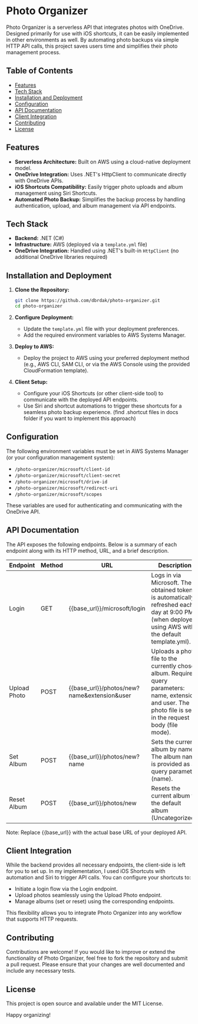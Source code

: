 # Photo Organizer

Photo Organizer is a serverless API that integrates photos with OneDrive. Designed primarily for use with iOS shortcuts, it can be easily implemented in other environments as well. By automating photo backups via simple HTTP API calls, this project saves users time and simplifies their photo management process.

## Table of Contents

- [Features](#features)
- [Tech Stack](#tech-stack)
- [Installation and Deployment](#installation-and-deployment)
- [Configuration](#configuration)
- [API Documentation](#api-documentation)
- [Client Integration](#client-integration)
- [Contributing](#contributing)
- [License](#license)

## Features

- **Serverless Architecture:** Built on AWS using a cloud-native deployment model.
- **OneDrive Integration:** Uses .NET's HttpClient to communicate directly with OneDrive APIs.
- **iOS Shortcuts Compatibility:** Easily trigger photo uploads and album management using Siri Shortcuts.
- **Automated Photo Backup:** Simplifies the backup process by handling authentication, upload, and album management via API endpoints.

## Tech Stack

- **Backend:** .NET (C#)  
- **Infrastructure:** AWS (deployed via a `template.yml` file)  
- **OneDrive Integration:** Handled using .NET's built-in `HttpClient` (no additional OneDrive libraries required)

## Installation and Deployment

1. **Clone the Repository:**
   ```bash
   git clone https://github.com/dbrdak/photo-organizer.git
   cd photo-organizer
   ```

2. **Configure Deployment:**
   - Update the `template.yml` file with your deployment preferences.
   - Add the required environment variables to AWS Systems Manager.

3. **Deploy to AWS:**
   - Deploy the project to AWS using your preferred deployment method (e.g., AWS CLI, SAM CLI, or via the AWS Console using the provided CloudFormation template).

4. **Client Setup:**
   - Configure your iOS Shortcuts (or other client-side tool) to communicate with the deployed API endpoints.
   - Use Siri and shortcut automations to trigger these shortcuts for a seamless photo backup experience. (find .shortcut files in docs folder if you want to implement this approach)

## Configuration

The following environment variables must be set in AWS Systems Manager (or your configuration management system):

- `/photo-organizer/microsoft/client-id`
- `/photo-organizer/microsoft/client-secret`
- `/photo-organizer/microsoft/drive-id`
- `/photo-organizer/microsoft/redirect-uri`
- `/photo-organizer/microsoft/scopes`

These variables are used for authenticating and communicating with the OneDrive API.

## API Documentation

The API exposes the following endpoints. Below is a summary of each endpoint along with its HTTP method, URL, and a brief description.

| Endpoint | Method | URL | Description |
|----------|--------|-----|-------------|
| Login | GET | {{base_url}}/microsoft/login | Logs in via Microsoft. The obtained token is automatically refreshed each day at 9:00 PM (when deployed using AWS with the default template.yml). |
| Upload Photo | POST | {{base_url}}/photos/new?name&extension&user | Uploads a photo file to the currently chosen album. Requires query parameters: name, extension, and user. The photo file is sent in the request body (file mode). |
| Set Album | POST | {{base_url}}/photos/new?name | Sets the current album by name. The album name is provided as a query parameter (name). |
| Reset Album | POST | {{base_url}}/photos/new | Resets the current album to the default album (Uncategorized). |

Note: Replace {{base_url}} with the actual base URL of your deployed API.

## Client Integration

While the backend provides all necessary endpoints, the client-side is left for you to set up. In my implementation, I used iOS Shortcuts with automation and Siri to trigger API calls. You can configure your shortcuts to:

- Initiate a login flow via the Login endpoint.
- Upload photos seamlessly using the Upload Photo endpoint.
- Manage albums (set or reset) using the corresponding endpoints.

This flexibility allows you to integrate Photo Organizer into any workflow that supports HTTP requests.

## Contributing

Contributions are welcome! If you would like to improve or extend the functionality of Photo Organizer, feel free to fork the repository and submit a pull request. Please ensure that your changes are well documented and include any necessary tests.

## License

This project is open source and available under the MIT License.

Happy organizing!
